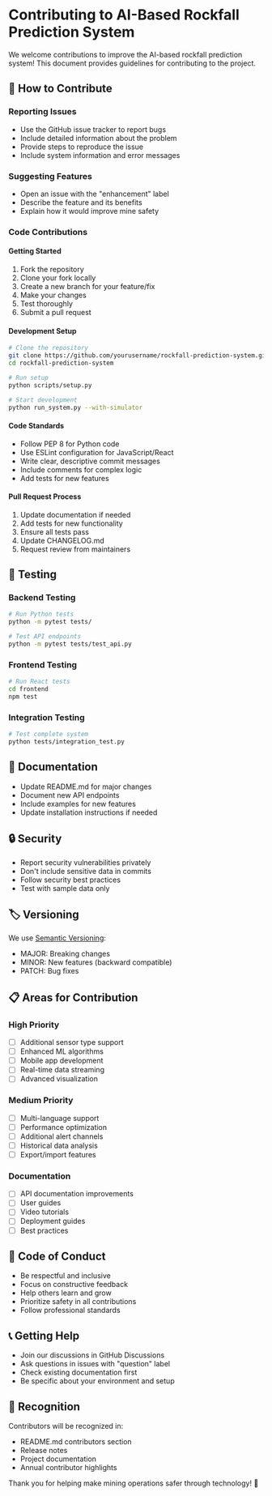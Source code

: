 # Contributing to AI-Based Rockfall Prediction System

We welcome contributions to improve the AI-based rockfall prediction system! This document provides guidelines for contributing to the project.

## 🤝 How to Contribute

### Reporting Issues
- Use the GitHub issue tracker to report bugs
- Include detailed information about the problem
- Provide steps to reproduce the issue
- Include system information and error messages

### Suggesting Features
- Open an issue with the "enhancement" label
- Describe the feature and its benefits
- Explain how it would improve mine safety

### Code Contributions

#### Getting Started
1. Fork the repository
2. Clone your fork locally
3. Create a new branch for your feature/fix
4. Make your changes
5. Test thoroughly
6. Submit a pull request

#### Development Setup
```bash
# Clone the repository
git clone https://github.com/yourusername/rockfall-prediction-system.git
cd rockfall-prediction-system

# Run setup
python scripts/setup.py

# Start development
python run_system.py --with-simulator
```

#### Code Standards
- Follow PEP 8 for Python code
- Use ESLint configuration for JavaScript/React
- Write clear, descriptive commit messages
- Include comments for complex logic
- Add tests for new features

#### Pull Request Process
1. Update documentation if needed
2. Add tests for new functionality
3. Ensure all tests pass
4. Update CHANGELOG.md
5. Request review from maintainers

## 🧪 Testing

### Backend Testing
```bash
# Run Python tests
python -m pytest tests/

# Test API endpoints
python -m pytest tests/test_api.py
```

### Frontend Testing
```bash
# Run React tests
cd frontend
npm test
```

### Integration Testing
```bash
# Test complete system
python tests/integration_test.py
```

## 📝 Documentation

- Update README.md for major changes
- Document new API endpoints
- Include examples for new features
- Update installation instructions if needed

## 🔒 Security

- Report security vulnerabilities privately
- Don't include sensitive data in commits
- Follow security best practices
- Test with sample data only

## 🏷️ Versioning

We use [Semantic Versioning](https://semver.org/):
- MAJOR: Breaking changes
- MINOR: New features (backward compatible)
- PATCH: Bug fixes

## 📋 Areas for Contribution

### High Priority
- [ ] Additional sensor type support
- [ ] Enhanced ML algorithms
- [ ] Mobile app development
- [ ] Real-time data streaming
- [ ] Advanced visualization

### Medium Priority
- [ ] Multi-language support
- [ ] Performance optimization
- [ ] Additional alert channels
- [ ] Historical data analysis
- [ ] Export/import features

### Documentation
- [ ] API documentation improvements
- [ ] User guides
- [ ] Video tutorials
- [ ] Deployment guides
- [ ] Best practices

## 🎯 Code of Conduct

- Be respectful and inclusive
- Focus on constructive feedback
- Help others learn and grow
- Prioritize safety in all contributions
- Follow professional standards

## 📞 Getting Help

- Join our discussions in GitHub Discussions
- Ask questions in issues with "question" label
- Check existing documentation first
- Be specific about your environment and setup

## 🙏 Recognition

Contributors will be recognized in:
- README.md contributors section
- Release notes
- Project documentation
- Annual contributor highlights

Thank you for helping make mining operations safer through technology! 🚀